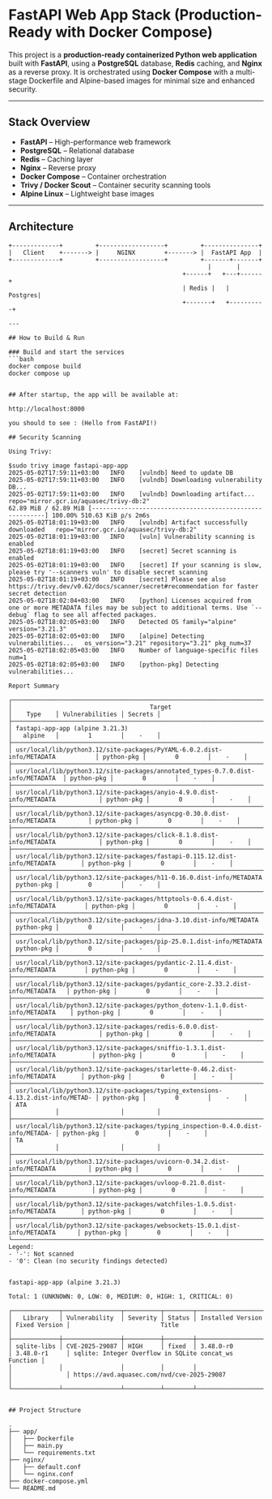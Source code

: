# FastAPI Web App Stack (Production-Ready with Docker Compose)

This project is a **production-ready containerized Python web application** built with **FastAPI**, using a **PostgreSQL** database, **Redis** caching, and **Nginx** as a reverse proxy. It is orchestrated using **Docker Compose** with a multi-stage Dockerfile and Alpine-based images for minimal size and enhanced security.

---

## Stack Overview

- **FastAPI** – High-performance web framework
- **PostgreSQL** – Relational database
- **Redis** – Caching layer
- **Nginx** – Reverse proxy
- **Docker Compose** – Container orchestration
- **Trivy / Docker Scout** – Container security scanning tools
- **Alpine Linux** – Lightweight base images

---

## Architecture

```
+-------------+         +------------------+         +---------------+
|   Client    +-------> |     NGINX        +-------> |  FastAPI App  |
+-------------+         +------------------+         +-------+-------+
                                                       |       |
                                                +------+   +---+------+
                                                | Redis |   | Postgres|
                                                +-------+   +----------+

---

## How to Build & Run

### Build and start the services
```bash
docker compose build
docker compose up


## After startup, the app will be available at:

http://localhost:8000

you should to see : (Hello from FastAPI!)

## Security Scanning

Using Trivy:

$sudo trivy image fastapi-app-app
2025-05-02T17:59:11+03:00	INFO	[vulndb] Need to update DB
2025-05-02T17:59:11+03:00	INFO	[vulndb] Downloading vulnerability DB...
2025-05-02T17:59:11+03:00	INFO	[vulndb] Downloading artifact...	repo="mirror.gcr.io/aquasec/trivy-db:2"
62.89 MiB / 62.89 MiB [---------------------------------------------------------] 100.00% 510.63 KiB p/s 2m6s
2025-05-02T18:01:19+03:00	INFO	[vulndb] Artifact successfully downloaded	repo="mirror.gcr.io/aquasec/trivy-db:2"
2025-05-02T18:01:19+03:00	INFO	[vuln] Vulnerability scanning is enabled
2025-05-02T18:01:19+03:00	INFO	[secret] Secret scanning is enabled
2025-05-02T18:01:19+03:00	INFO	[secret] If your scanning is slow, please try '--scanners vuln' to disable secret scanning
2025-05-02T18:01:19+03:00	INFO	[secret] Please see also https://trivy.dev/v0.62/docs/scanner/secret#recommendation for faster secret detection
2025-05-02T18:02:04+03:00	INFO	[python] Licenses acquired from one or more METADATA files may be subject to additional terms. Use `--debug` flag to see all affected packages.
2025-05-02T18:02:05+03:00	INFO	Detected OS	family="alpine" version="3.21.3"
2025-05-02T18:02:05+03:00	INFO	[alpine] Detecting vulnerabilities...	os_version="3.21" repository="3.21" pkg_num=37
2025-05-02T18:02:05+03:00	INFO	Number of language-specific files	num=1
2025-05-02T18:02:05+03:00	INFO	[python-pkg] Detecting vulnerabilities...

Report Summary

┌──────────────────────────────────────────────────────────────────────────────────┬────────────┬─────────────────┬─────────┐
│                                      Target                                      │    Type    │ Vulnerabilities │ Secrets │
├──────────────────────────────────────────────────────────────────────────────────┼────────────┼─────────────────┼─────────┤
│ fastapi-app-app (alpine 3.21.3)                                                  │   alpine   │        1        │    -    │
├──────────────────────────────────────────────────────────────────────────────────┼────────────┼─────────────────┼─────────┤
│ usr/local/lib/python3.12/site-packages/PyYAML-6.0.2.dist-info/METADATA           │ python-pkg │        0        │    -    │
├──────────────────────────────────────────────────────────────────────────────────┼────────────┼─────────────────┼─────────┤
│ usr/local/lib/python3.12/site-packages/annotated_types-0.7.0.dist-info/METADATA  │ python-pkg │        0        │    -    │
├──────────────────────────────────────────────────────────────────────────────────┼────────────┼─────────────────┼─────────┤
│ usr/local/lib/python3.12/site-packages/anyio-4.9.0.dist-info/METADATA            │ python-pkg │        0        │    -    │
├──────────────────────────────────────────────────────────────────────────────────┼────────────┼─────────────────┼─────────┤
│ usr/local/lib/python3.12/site-packages/asyncpg-0.30.0.dist-info/METADATA         │ python-pkg │        0        │    -    │
├──────────────────────────────────────────────────────────────────────────────────┼────────────┼─────────────────┼─────────┤
│ usr/local/lib/python3.12/site-packages/click-8.1.8.dist-info/METADATA            │ python-pkg │        0        │    -    │
├──────────────────────────────────────────────────────────────────────────────────┼────────────┼─────────────────┼─────────┤
│ usr/local/lib/python3.12/site-packages/fastapi-0.115.12.dist-info/METADATA       │ python-pkg │        0        │    -    │
├──────────────────────────────────────────────────────────────────────────────────┼────────────┼─────────────────┼─────────┤
│ usr/local/lib/python3.12/site-packages/h11-0.16.0.dist-info/METADATA             │ python-pkg │        0        │    -    │
├──────────────────────────────────────────────────────────────────────────────────┼────────────┼─────────────────┼─────────┤
│ usr/local/lib/python3.12/site-packages/httptools-0.6.4.dist-info/METADATA        │ python-pkg │        0        │    -    │
├──────────────────────────────────────────────────────────────────────────────────┼────────────┼─────────────────┼─────────┤
│ usr/local/lib/python3.12/site-packages/idna-3.10.dist-info/METADATA              │ python-pkg │        0        │    -    │
├──────────────────────────────────────────────────────────────────────────────────┼────────────┼─────────────────┼─────────┤
│ usr/local/lib/python3.12/site-packages/pip-25.0.1.dist-info/METADATA             │ python-pkg │        0        │    -    │
├──────────────────────────────────────────────────────────────────────────────────┼────────────┼─────────────────┼─────────┤
│ usr/local/lib/python3.12/site-packages/pydantic-2.11.4.dist-info/METADATA        │ python-pkg │        0        │    -    │
├──────────────────────────────────────────────────────────────────────────────────┼────────────┼─────────────────┼─────────┤
│ usr/local/lib/python3.12/site-packages/pydantic_core-2.33.2.dist-info/METADATA   │ python-pkg │        0        │    -    │
├──────────────────────────────────────────────────────────────────────────────────┼────────────┼─────────────────┼─────────┤
│ usr/local/lib/python3.12/site-packages/python_dotenv-1.1.0.dist-info/METADATA    │ python-pkg │        0        │    -    │
├──────────────────────────────────────────────────────────────────────────────────┼────────────┼─────────────────┼─────────┤
│ usr/local/lib/python3.12/site-packages/redis-6.0.0.dist-info/METADATA            │ python-pkg │        0        │    -    │
├──────────────────────────────────────────────────────────────────────────────────┼────────────┼─────────────────┼─────────┤
│ usr/local/lib/python3.12/site-packages/sniffio-1.3.1.dist-info/METADATA          │ python-pkg │        0        │    -    │
├──────────────────────────────────────────────────────────────────────────────────┼────────────┼─────────────────┼─────────┤
│ usr/local/lib/python3.12/site-packages/starlette-0.46.2.dist-info/METADATA       │ python-pkg │        0        │    -    │
├──────────────────────────────────────────────────────────────────────────────────┼────────────┼─────────────────┼─────────┤
│ usr/local/lib/python3.12/site-packages/typing_extensions-4.13.2.dist-info/METAD- │ python-pkg │        0        │    -    │
│ ATA                                                                              │            │                 │         │
├──────────────────────────────────────────────────────────────────────────────────┼────────────┼─────────────────┼─────────┤
│ usr/local/lib/python3.12/site-packages/typing_inspection-0.4.0.dist-info/METADA- │ python-pkg │        0        │    -    │
│ TA                                                                               │            │                 │         │
├──────────────────────────────────────────────────────────────────────────────────┼────────────┼─────────────────┼─────────┤
│ usr/local/lib/python3.12/site-packages/uvicorn-0.34.2.dist-info/METADATA         │ python-pkg │        0        │    -    │
├──────────────────────────────────────────────────────────────────────────────────┼────────────┼─────────────────┼─────────┤
│ usr/local/lib/python3.12/site-packages/uvloop-0.21.0.dist-info/METADATA          │ python-pkg │        0        │    -    │
├──────────────────────────────────────────────────────────────────────────────────┼────────────┼─────────────────┼─────────┤
│ usr/local/lib/python3.12/site-packages/watchfiles-1.0.5.dist-info/METADATA       │ python-pkg │        0        │    -    │
├──────────────────────────────────────────────────────────────────────────────────┼────────────┼─────────────────┼─────────┤
│ usr/local/lib/python3.12/site-packages/websockets-15.0.1.dist-info/METADATA      │ python-pkg │        0        │    -    │
└──────────────────────────────────────────────────────────────────────────────────┴────────────┴─────────────────┴─────────┘
Legend:
- '-': Not scanned
- '0': Clean (no security findings detected)


fastapi-app-app (alpine 3.21.3)

Total: 1 (UNKNOWN: 0, LOW: 0, MEDIUM: 0, HIGH: 1, CRITICAL: 0)

┌─────────────┬────────────────┬──────────┬────────┬───────────────────┬───────────────┬───────────────────────────────────────────────────────┐
│   Library   │ Vulnerability  │ Severity │ Status │ Installed Version │ Fixed Version │                         Title                         │
├─────────────┼────────────────┼──────────┼────────┼───────────────────┼───────────────┼───────────────────────────────────────────────────────┤
│ sqlite-libs │ CVE-2025-29087 │ HIGH     │ fixed  │ 3.48.0-r0         │ 3.48.0-r1     │ sqlite: Integer Overflow in SQLite concat_ws Function │
│             │                │          │        │                   │               │ https://avd.aquasec.com/nvd/cve-2025-29087            │
└─────────────┴────────────────┴──────────┴────────┴───────────────────┴───────────────┴───────────────────────────────────────────────────────


## Project Structure

.
├── app/
│   ├── Dockerfile
│   ├── main.py
│   └── requirements.txt
├── nginx/
│   ├── default.conf
│   └── nginx.conf
├── docker-compose.yml
└── README.md

